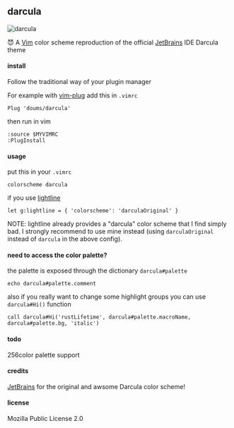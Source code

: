 ## darcula

![darcula](https://image.petitmur.beer/darcula.png)

:smiling_imp: A [Vim](https://www.vim.org/) color scheme reproduction of the official [JetBrains](https://www.jetbrains.com/) IDE Darcula theme

#### install
Follow the traditional way of your plugin manager

For example with [vim-plug](https://github.com/junegunn/vim-plug) add this in `.vimrc`
```
Plug 'doums/darcula'
```

then run in vim
```
:source $MYVIMRC
:PlugInstall
```

#### usage
put this in your `.vimrc`
```
colorscheme darcula
```

if you use [lightline](https://github.com/itchyny/lightline.vim)
```
let g:lightline = { 'colorscheme': 'darculaOriginal' }
```
NOTE: lightline already provides a "darcula" color scheme that I find simply bad. I strongly recommend to use mine instead (using `darculaOriginal` instead of `darcula` in the above config).

#### need to access the color palette?
the palette is exposed through the dictionary `darcula#palette`
```
echo darcula#palette.comment
```
also if you really want to change some highlight groups you can use `darcula#Hi()` function
```
call darcula#Hi('rustLifetime', darcula#palette.macroName, darcula#palette.bg, 'italic')
```

#### todo
256color palette support

#### credits
[JetBrains](https://www.jetbrains.com/) for the original and awsome Darcula color scheme!

#### license
Mozilla Public License 2.0

